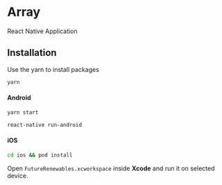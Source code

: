 # Array

React Native Application

## Installation

Use the yarn to install packages
```bash
yarn
```

#### Android
```bash
yarn start
```

```bash
react-native run-android
```

#### iOS

```bash
cd ios && pod install
```
Open `FutureRenewables.xcworkspace` inside **Xcode** and run it on selected device.



